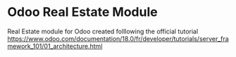 # Odoo Real Estate Module

Real Estate module for Odoo created folllowing the official tutorial
https://www.odoo.com/documentation/18.0/fr/developer/tutorials/server_framework_101/01_architecture.html
